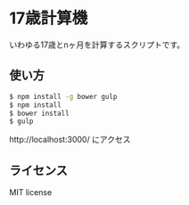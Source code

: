 # 17歳計算機

いわゆる17歳とnヶ月を計算するスクリプトです。

## 使い方
```sh
$ npm install -g bower gulp
$ npm install
$ bower install
$ gulp
```

http://localhost:3000/ にアクセス

## ライセンス
MIT license